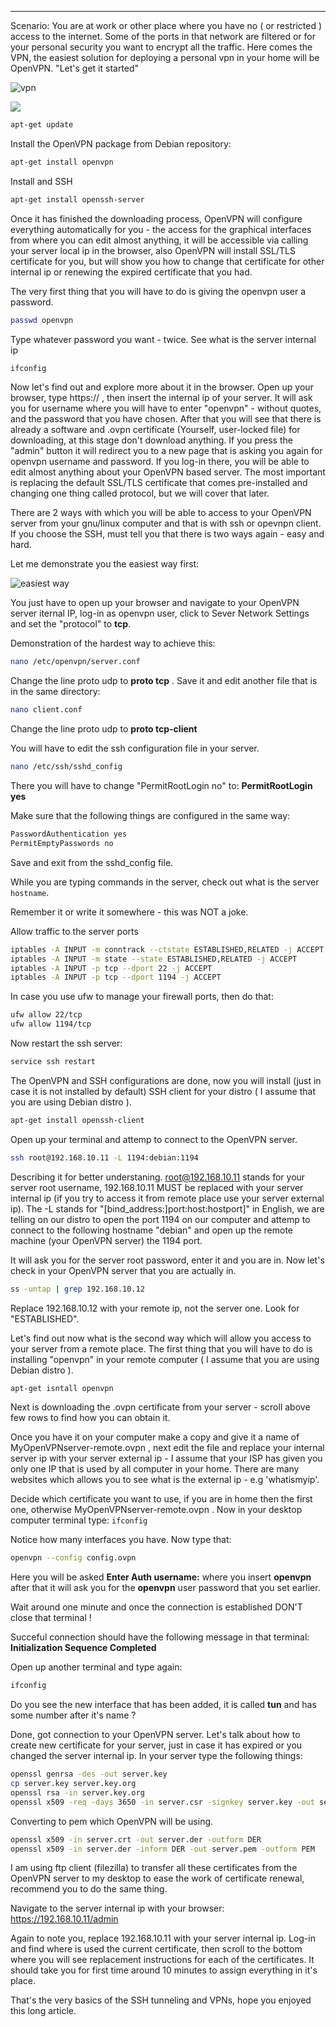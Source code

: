 
---

Scenario: You are at work or other place where you have no ( or restricted ) access to the internet. Some of the ports in that network are filtered or for your personal security you want to encrypt all the traffic. Here comes the VPN, the easiest solution for deploying a personal vpn in your home will be OpenVPN. "Let's get it started"

![vpn](img/file/vpn_network/vpn-network-and-ssh-tunneling.jpg)

![](img/file/vpn_network/vpn-network-and-ssh-tunneling2.jpg)

```bash
apt-get update
```

Install the OpenVPN package from Debian repository:

```bash
apt-get install openvpn
```

Install and SSH

```bash
apt-get install openssh-server
```

Once it has finished the downloading process, OpenVPN will configure everything automatically for you - the access for the graphical interfaces from where you can edit almost anything, it will be accessible via calling your server local ip in the browser, also OpenVPN will install SSL/TLS certificate for you, but will show you how to change that certificate for other internal ip or renewing the expired certificate that you had.

The very first thing that you will have to do is giving the openvpn user a password.

```bash
passwd openvpn
```

Type whatever password you want - twice.
See what is the server internal ip

```bash
ifconfig
```

Now let's find out and explore more about it in the browser. Open up your browser, type https:// , then insert the internal ip of your server. It will ask you for username where you will have to enter "openvpn" - without quotes, and the password that you have chosen. After that you will see that there is already a software and .ovpn certificate (Yourself, user-locked file) for downloading, at this stage don't download anything. If you press the "admin" button it will redirect you to a new page that is asking you again for openvpn username and password. If you log-in there, you will be able to edit almost anything about your OpenVPN based server. The most important is replacing the default SSL/TLS certificate that comes pre-installed and changing one thing called protocol, but we will cover that later.

There are 2 ways with which you will be able to access to your OpenVPN server from your gnu/linux computer and that is with ssh or opevnpn client. If you choose the SSH, must tell you that there is two ways again - easy and hard.

Let me demonstrate you the easiest way first:

![easiest way](img/file/1misc/changetotcp.png)

You just have to open up your browser and navigate to your OpenVPN server iternal IP, log-in as openvpn user, click to Sever Network Settings and set the "protocol" to **tcp**.

Demonstration of the hardest way to achieve this:

```bash 
nano /etc/openvpn/server.conf
```

Change the line proto udp to **proto tcp** . Save it and edit another file that is in the same directory:

```bash 
nano client.conf
```

Change the line proto udp to **proto tcp-client**

You will have to edit the ssh configuration file in your server.

```bash 
nano /etc/ssh/sshd_config
```

There you will have to change "PermitRootLogin no" to: **PermitRootLogin yes**

Make sure that the following things are configured in the same way:

```bash
PasswordAuthentication yes
PermitEmptyPasswords no
```

Save and exit from the sshd_config file.

While you are typing commands in the server, check out what is the server `hostname`.

Remember it or write it somewhere - this was NOT a joke.

Allow traffic to the server ports

```bash
iptables -A INPUT -m conntrack --ctstate ESTABLISHED,RELATED -j ACCEPT
iptables -A INPUT -m state --state ESTABLISHED,RELATED -j ACCEPT
iptables -A INPUT -p tcp --dport 22 -j ACCEPT
iptables -A INPUT -p tcp --dport 1194 -j ACCEPT
```

In case you use ufw to manage your firewall ports, then do that:

```bash
ufw allow 22/tcp
ufw allow 1194/tcp
```

Now restart the ssh server:

```bash
service ssh restart
```

The OpenVPN and SSH configurations are done, now you will install (just in case it is not installed by default) SSH client for your distro ( I assume that you are using Debian distro ). 

```bash
apt-get install openssh-client
```

Open up your terminal and attemp to connect to the OpenVPN server.

```bash
ssh root@192.168.10.11 -L 1194:debian:1194
```

Describing it for better understaning. root@192.168.10.11 stands for your server root username, 192.168.10.11 MUST be replaced with your server internal ip (if you try to access it from remote place use your server external ip). The -L stands for "[bind_address:]port:host:hostport]" in English, we are telling on our distro to open the port 1194 on our computer and attemp to connect to the following hostname "debian" and open up the remote machine (your OpenVPN server) the 1194 port. 

It will ask you for the server root password, enter it and you are in. Now let's check in your OpenVPN server that you are actually in.

```bash
ss -untap | grep 192.168.10.12
```

Replace 192.168.10.12 with your remote ip, not the server one. Look for "ESTABLISHED".

Let's find out now what is the second way which will allow you access to your server from a remote place. The first thing that you will have to do is installing "openvpn" in your remote computer ( I assume that you are using Debian distro ). 

```bash
apt-get isntall openvpn
```

Next is downloading the .ovpn certificate from your server - scroll above few rows to find how you can obtain it.

Once you have it on your computer make a copy and give it a name of MyOpenVPNserver-remote.ovpn , next edit the file and replace your internal server ip with your server external ip - I assume that your ISP has given you only one IP that is used by all computer in your home. There are many websites which allows you to see what is the external ip - e.g 'whatismyip'.

Decide which certificate you want to use, if you are in home then the first one, otherwise MyOpenVPNserver-remote.ovpn . Now in your desktop computer terminal type: `ifconfig`

Notice how many interfaces you have. Now type that:

```bash
openvpn --config config.ovpn
```

Here you will be asked **Enter Auth username:** where you insert **openvpn** after that it will ask you for the **openvpn** user password that you set earlier.

Wait around one minute and once the connection is established DON'T close that terminal !

Succeful connection should have the following message in that terminal: **Initialization Sequence Completed**

Open up another terminal and type again:

```bash
ifconfig
```

Do you see the new interface that has been added, it is called **tun** and has some number after it's name ? 

Done, got connection to your OpenVPN server. Let's talk about how to create new certificate for your server, just in case it has expired or you changed the server internal ip. In your server type the following things:

```bash
openssl genrsa -des -out server.key
cp server.key server.key.org 
openssl rsa -in server.key.org
openssl x509 -req -days 3650 -in server.csr -signkey server.key -out server.crt
```

Converting to pem which OpenVPN will be using.

```bash
openssl x509 -in server.crt -out server.der -outform DER
openssl x509 -in server.der -inform DER -out server.pem -outform PEM
```

I am using ftp client (filezilla) to transfer all these certificates from the OpenVPN server to my desktop to ease the work of certificate renewal, recommend you to do the same thing.

Navigate to the server internal ip with your browser: https://192.168.10.11/admin

Again to note you, replace 192.168.10.11 with your server internal ip. Log-in and find where is used the current certificate, then scroll to the bottom where you will see replacement instructions for each of the certificates. It should take you for first time around 10 minutes to assign everything in it's place.

That's the very basics of the SSH tunneling and VPNs, hope you enjoyed this long article.
